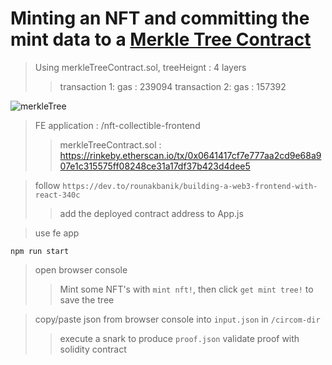 # Minting an NFT and committing the mint data to a [Merkle Tree Contract](https://github.com/alienflip/zku/blob/main/week_1/nft-collectible-frontend/merkleTreeContract.sol)

> Using merkleTreeContract.sol,  treeHeignt : 4 layers
> > transaction 1: gas : 239094
> > transaction 2: gas : 157392

![merkleTree](https://github.com/alienflip/zku/blob/main/week_1/nft-collectible-frontend/Screenshot%20(35).png)

> FE application : /nft-collectible-frontend
> > merkleTreeContract.sol : https://rinkeby.etherscan.io/tx/0x0641417cf7e777aa2cd9e68a907e1c315575ff08248ce31a17df37b423d4dee5

> follow `https://dev.to/rounakbanik/building-a-web3-frontend-with-react-340c`
> > add the deployed contract address to App.js

> use fe app
```
npm run start
```

> open browser console
> > Mint some NFT's with `mint nft!`, then click `get mint tree!` to save the tree

> copy/paste json from browser console into `input.json` in `/circom-dir`
> > execute a snark to produce `proof.json`
> > validate proof with solidity contract
